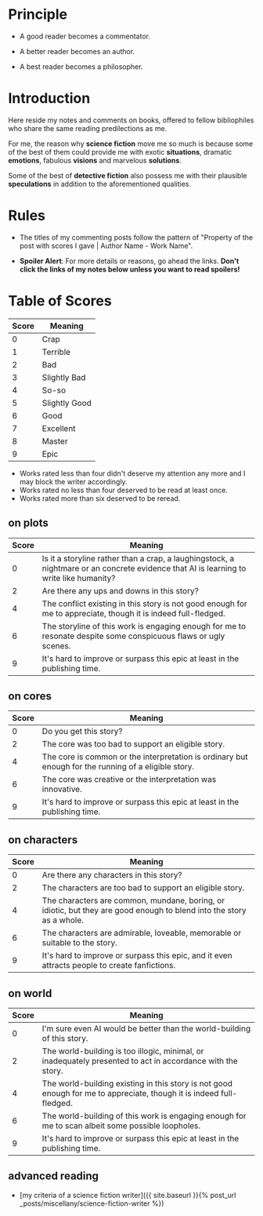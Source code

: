 ---
---

# Principle
+ A good reader becomes a commentator.

+ A better reader becomes an author.

+ A best reader becomes a philosopher.

# Introduction
Here reside my notes and comments on books, offered to fellow bibliophiles who share the same reading predilections as me.

For me, the reason why **science fiction** move me so much is because some of the best of them could provide me with exotic **situations**,  dramatic **emotions**, fabulous **visions** and marvelous **solutions**.

Some of the best of **detective fiction** also possess me with their plausible **speculations** in addition to the aforementioned qualities.


# Rules
+ The titles of my commenting posts follow the pattern of "Property of the post with scores I gave \| Author Name - Work Name".

+ **Spoiler Alert**: For more details or reasons, go ahead the links. **Don't click the links of my notes below unless you want to read spoilers!**

# Table of Scores

| Score | Meaning |
| ----- | ------- |
|   0   |  Crap   |
|   1   |  Terrible  |
|   2   |  Bad    |
|   3   | Slightly Bad |
|   4   | So-so |
|   5   | Slightly Good |
|   6   |  Good   |
|   7   |  Excellent |
|   8   |  Master |
|   9   |  Epic   |

+ Works rated less than four didn't deserve my attention any more and I may block the writer accordingly.
+ Works rated no less than four deserved to be read at least once.
+ Works rated more than six deserved to be reread.

## on plots

| Score | Meaning |
| ----- | ------- |
|   0   | Is it a storyline rather than a crap, a laughingstock, a nightmare or an concrete evidence that AI is learning to write like humanity? |
|   2   | Are there any ups and downs in this story? |
|   4   | The conflict existing in this story is not good enough for me to appreciate, though it is indeed full-fledged.  |
|   6   | The storyline of this work is engaging enough for me to resonate despite some conspicuous flaws or ugly scenes. |
|   9   | It's hard to improve or surpass this epic at least in the publishing time. |

## on cores

| Score | Meaning |
| ----- | ------- |
|   0   | Do you get this story? |
|   2   | The core was too bad to support an eligible story. |
|   4   | The core is common or the interpretation is ordinary but enough for the running of a eligible story. |
|   6   | The core was creative or the interpretation was innovative. |
|   9   | It's hard to improve or surpass this epic at least in the publishing time. |

## on characters 

| Score | Meaning |
| ----- | ------- |
|   0   |  Are there any characters in this story? |
|   2   | The characters are too bad to support an eligible story. |
|   4   | The characters are common, mundane, boring, or idiotic, but they are good enough to blend into the story as a whole. |
|   6   | The characters are admirable, loveable, memorable or suitable to the story. |
|   9   | It's hard to improve or surpass this epic, and it even attracts people to create fanfictions. |


## on world 

| Score | Meaning |
| ----- | ------- |
|   0   | I'm sure even AI would be better than the world-building of this story. |
|   2   | The world-building is too illogic, minimal, or inadequately presented to act in accordance with the story. |
|   4   | The world-building existing in this story is not good enough for me to appreciate, though it is indeed full-fledged.  |
|   6   | The world-building of this work is engaging enough for me to scan albeit some possible loopholes. |
|   9   | It's hard to improve or surpass this epic at least in the publishing time. |

## advanced reading 
+ [my criteria of a science fiction writer]({{ site.baseurl }}{% post_url _posts/miscellany/science-fiction-writer %})
